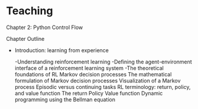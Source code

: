 # Teaching


Chapter 2: Python Control Flow 

Chapter Outline

* Introduction: learning from experience

  -Understanding reinforcement learning
  -Defining the agent-environment interface of a reinforcement learning system
  -The theoretical foundations of RL
Markov decision processes
The mathematical formulation of Markov decision processes
Visualization of a Markov process
Episodic versus continuing tasks
RL terminology: return, policy, and value function
The return
Policy
Value function
Dynamic programming using the Bellman equation

